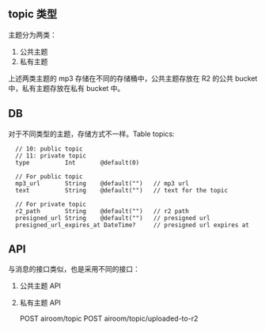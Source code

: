 
## topic 类型

主题分为两类：

1. 公共主题
2. 私有主题

上述两类主题的 mp3 存储在不同的存储桶中，公共主题存放在 R2 的公共 bucket 中，私有主题存放在私有 bucket 中。


## DB

对于不同类型的主题，存储方式不一样。Table topics:

```
  // 10: public topic
  // 11: private topic
  type          Int       @default(0)

  // For public topic
  mp3_url       String    @default("")   // mp3 url
  text          String    @default("")   // text for the topic

  // For private topic
  r2_path       String    @default("")   // r2 path
  presigned_url String    @default("")   // presigned url
  presigned_url_expires_at DateTime?     // presigned url expires at
```


## API

与消息的接口类似，也是采用不同的接口：

1. 公共主题 API

2. 私有主题 API

    POST airoom/topic
    POST airoom/topic/uploaded-to-r2



